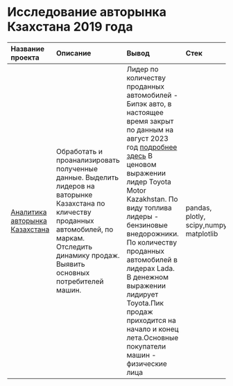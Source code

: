# Исследование авторынка Кзахстана 2019 года
| Название проекта | Описание | Вывод| Стек|
| :-------- | :----------- |:----------- | :-----------|
|[Аналитика авторынка Казахстана](https://github.com/Polinailinet/Auto_market_KZ/blob/main/Auto_KZ_2019.ipynb)  | Обработать и проанализировать полученные данные. Выделить лидеров на ваторынке Казахстана по кличеству проданных автомобилей, по маркам. Отследить динамику продаж. Выявить основных потребителей машин. |Лидер по количеству проданных автомобилей - Бипэк авто, в настоящее время закрыт по данным на август 2023 год [подробнее здесь](https://www.gazeta.ru/auto/2021/09/27_a_14024917.shtml)  В ценовом выражении лидер Toyota Motor Kazakhstan.  По виду топлива лидеры - бензиновые внедорожники.  По количеству проданных автомобилей в лидерах Lada. В денежном выражении лидирует Toyota.Пик продаж приходится на начало и конец лета.Основные покупатели машин - физические лица| pandas, plotly, scipy,numpy, matplotlib|
